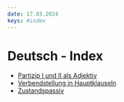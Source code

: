 ```yaml
---
date: 17.03.2024
keys: #index
---
```


# Deutsch - Index

* [Partizip I und II als Adjektiv](3a.md)
* [Verbendstellung in Hauptklauseln](3b.md)
* [Zustandspassiv](3c.md)
